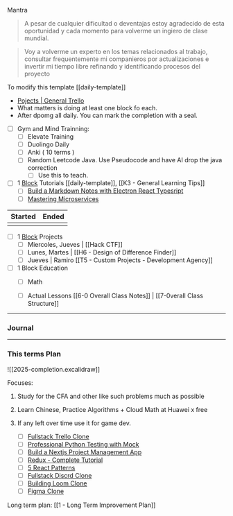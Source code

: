 
Mantra
> A pesar de cualquier dificultad o deventajas estoy agradecido de esta oportunidad y cada momento para volverme un ingiero de clase mundial.

> Voy a volverme un experto en los temas relacionados al trabajo, consultar frequentemente mi companieros por actualizaciones e invertir mi tiempo libre refinando y identificando procesos del proyecto 


To modify this template [[daily-template]]

- [Pojects | General Trello](https://trello.com/b/sq5HqYoL/projects-in-general)
- What matters is doing at least one block fo each. 
- After dpomg all daily. You can mark the completion with a seal. 

- [ ] Gym and Mind Trainning: 
	- [ ] Elevate Training
	- [ ] Duolingo Daily
	- [ ] Anki ( 10 terms )
	- [ ] Random Leetcode Java. Use Pseudocode and have AI drop the java correction
		- [ ]  Use this to teach.
- [ ] 1 [Block](https://app.focusmate.com/dashboard) Tutorials [[daily-template]], [[K3 - General Learning Tips]]  
	- [ ] [Build a Markdown Notes with Electron React Typesript](https://www.youtube.com/watch?v=t8ane4BDyC8)
	- [ ] [Mastering Microservices](https://www.udemy.com/course/master-microservices-with-spring-docker-kubernetes/lear)

| Started | Ended |
| ------- | ----- |
|         |       |


- [ ] 1 [Block](https://app.focusmate.com/dashboard)  Projects 
	- [ ] Miercoles, Jueves | [[Hack CTF]]
	- [ ] Lunes, Martes |  [[H6 - Design of Difference Finder]]
	- [ ] Jueves | Ramiro [[T5 - Custom Projects  - Development Agency]]
- [ ] 1 Block Education
	- [ ] Math
	- [ ] Actual Lessons [[6-0 Overall Class Notes]] | [[7-0verall Class Structure]]


---
### Journal


---
### This terms Plan

![[2025-completion.excalidraw]]

Focuses:
1. Study for the CFA and other like such problems much as possible
2. Learn Chinese, Practice Algorithms + Cloud Math at Huawei x free
3. If any left over time use it for game dev.



	- [ ] [Fullstack Trello Clone](https://www.youtube.com/watch?v=pRybm9lXW2c)
	- [ ] [Professional Python Testing with Mock](https://www.youtube.com/watch?v=-F6wVOlsEAM)
	- [ ] [Build a Nextjs Project Management App](https://www.youtube.com/watch?v=D3xyTdKiT4c)
	- [ ] [Redux - Complete Tutorial](https://www.youtube.com/watch?v=5yEG6GhoJBs)
	- [ ] [5 React Patterns](https://www.youtube.com/watch?v=D3xyTdKiT4c)
	- [ ] [Fullstack Discrd Clone](https://www.youtube.com/watch?v=ZbX4Ok9YX94)
	- [ ] [Building Loom Clone](https://www.youtube.com/watch?v=3R63m4sTpKo)
	- [ ] [Figma Clone](https://www.youtube.com/watch?v=43xmaSJbEVs)

Long term plan: [[1 - Long Term Improvement Plan]]





